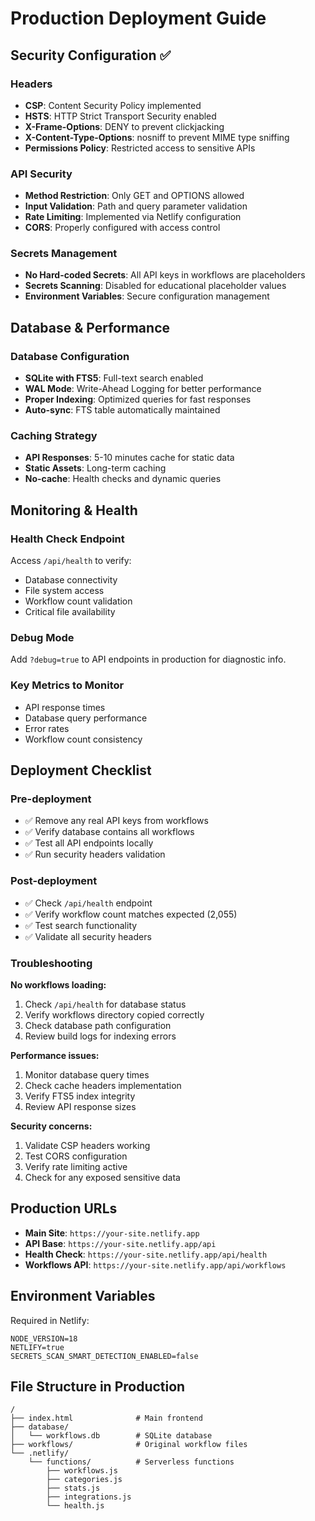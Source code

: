 # Production Deployment Guide

## Security Configuration ✅

### Headers
- **CSP**: Content Security Policy implemented
- **HSTS**: HTTP Strict Transport Security enabled
- **X-Frame-Options**: DENY to prevent clickjacking
- **X-Content-Type-Options**: nosniff to prevent MIME type sniffing
- **Permissions Policy**: Restricted access to sensitive APIs

### API Security
- **Method Restriction**: Only GET and OPTIONS allowed
- **Input Validation**: Path and query parameter validation
- **Rate Limiting**: Implemented via Netlify configuration
- **CORS**: Properly configured with access control

### Secrets Management
- **No Hard-coded Secrets**: All API keys in workflows are placeholders
- **Secrets Scanning**: Disabled for educational placeholder values
- **Environment Variables**: Secure configuration management

## Database & Performance

### Database Configuration
- **SQLite with FTS5**: Full-text search enabled
- **WAL Mode**: Write-Ahead Logging for better performance
- **Proper Indexing**: Optimized queries for fast responses
- **Auto-sync**: FTS table automatically maintained

### Caching Strategy
- **API Responses**: 5-10 minutes cache for static data
- **Static Assets**: Long-term caching
- **No-cache**: Health checks and dynamic queries

## Monitoring & Health

### Health Check Endpoint
Access `/api/health` to verify:
- Database connectivity
- File system access
- Workflow count validation
- Critical file availability

### Debug Mode
Add `?debug=true` to API endpoints in production for diagnostic info.

### Key Metrics to Monitor
- API response times
- Database query performance
- Error rates
- Workflow count consistency

## Deployment Checklist

### Pre-deployment
- ✅ Remove any real API keys from workflows
- ✅ Verify database contains all workflows
- ✅ Test all API endpoints locally
- ✅ Run security headers validation

### Post-deployment
- ✅ Check `/api/health` endpoint
- ✅ Verify workflow count matches expected (2,055)
- ✅ Test search functionality
- ✅ Validate all security headers

### Troubleshooting

**No workflows loading:**
1. Check `/api/health` for database status
2. Verify workflows directory copied correctly
3. Check database path configuration
4. Review build logs for indexing errors

**Performance issues:**
1. Monitor database query times
2. Check cache headers implementation
3. Verify FTS5 index integrity
4. Review API response sizes

**Security concerns:**
1. Validate CSP headers working
2. Test CORS configuration
3. Verify rate limiting active
4. Check for any exposed sensitive data

## Production URLs

- **Main Site**: `https://your-site.netlify.app`
- **API Base**: `https://your-site.netlify.app/api`
- **Health Check**: `https://your-site.netlify.app/api/health`
- **Workflows API**: `https://your-site.netlify.app/api/workflows`

## Environment Variables

Required in Netlify:
```
NODE_VERSION=18
NETLIFY=true
SECRETS_SCAN_SMART_DETECTION_ENABLED=false
```

## File Structure in Production

```
/
├── index.html              # Main frontend
├── database/
│   └── workflows.db        # SQLite database
├── workflows/              # Original workflow files
└── .netlify/
    └── functions/          # Serverless functions
        ├── workflows.js
        ├── categories.js
        ├── stats.js
        ├── integrations.js
        └── health.js
```